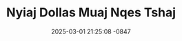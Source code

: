 ---
layout: movie-video-data
date: 2025-03-01 21:25:08 -0847
categories: movie

# Site Attributes
title: "Nyiaj Dollas Muaj Nqes Tshaj"
permalink: "/movie/Nyiaj_Dollas_Muaj_Nqes_Tshaj"

# Movie Attributes
synopsis: ""
producer: "Nag Tshia Entertainment"
director: ""
writer: ""
video_link: "https://youtu.be/EZca1bjzmKg?si=ep-oXdJhOu_x0kOU"
genre: "Drama Comedy"
year: "2008"
release_type: "DVD"
storage: "Center for Hmong Studies"
thumbnail: "/assets/images/movie_thumbnails/Nyiaj Dollas Muaj Nqes Tshaj.jpeg"
publishing_company: "P Nyuam Y Movie"

# Sequels + Parts
base_movie: ""
total_parts: 0
sequel: ""

# Movie Cast
cast:
- name: "Nus Xyooj"
- name: "Cua Yaj"
---